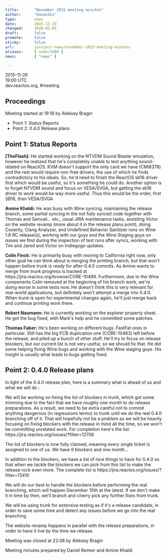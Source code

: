 ```yaml
---
title:       "November 2015 meeting minutes"
author:      "EmuandCo"
type:        news
date:        2015-12-19
changed:     2016-02-05
draft:       false
promote:     false
sticky:      false
url:         /project-news/november-2015-meeting-minutes
aliases:     [ node/3460 ]
news:        [ "news" ]

---
```


<p>2015-11-26<br />
	19:00 UTC<br />
	dev.reactos.org, #meeting</p>
<h2>Proceedings</h2>
<p>Meeting started at 19:18 by Aleksey Bragin</p>
<ul>
    <li>Point 1: Status Reports</li>
    <li>Point 2: 0.4.0 Release plans</li>
</ul>

<h2>Point 1: Status Reports</h2>

<p><b>[TheFlash]:</b> He started working on the NTVDM Sound Blaster emulation, however he realized that he's completely unable to test anything sound-related on ReactOS. KVM doesn't support the only card we have (CMI8378) and the rest would require non-free drivers, the use of which he finds contradictory to his ideals. So, he'd need to finish the ReactOS sb16 driver first which would be useful, so it's something he could do. Another option is to forget NTVDM sound and focus on VESA/SVGA, but getting the sb16 driver to work would be way more useful. Thus this would be the order, first SB16, then VESA/SVGA</p>

<p><b>Amine Khaldi:</b> He was busy with Wine syncing, maintaining the release branch, some partial syncing in the not fully synced code together with Thomas and Samuel... etc., usual JIRA maintenance tasks, assisting Victor on the website revamp (more about it in the release plans point), doing Coverity, Clang Analyzer, and Undefined Behavior Sanitizer runs on Wine 1.8 RC release(s), working with our guys and the Wine Staging guys on issues we find during the inspection of test runs after syncs, working with Tim and Jared and Victor on Indiegogo updates.</p>

<p><b>Colin Finck:</b> He is primarily busy with moving to California right now, only other goal he can think about is merging the printing branch, but that won't happen before trunk is ready for after-0.4.0 commits. As Amine wants to merge from trunk progress is tracked at https://jira.reactos.org/browse/CORE-10489. Furthermore, due to the Wine components Colin removed at the beginning of his branch work, we're doing worse in some tests now. He doesn't think this is very relevant for real-world applications, but definitely won't attempt a merge into 0.4.0. When trunk is open for experimental changes again, he'll just merge back and continue printing work there.</p>

<p><b>Robert Naumann:</b> He is currently working on the explorer property sheet. He got the bug fixed, with Mark's help and he committed some patches.</p>

<p><b>Thomas Faber:</b> He's been working on different bugs. FastFat ones in particular. Still has the big FCB duplication one (CORE-10483) left before the release, and piled up a bunch of other stuff. He'll try to focus on release blockers, but our current list is not very useful, so we should fix that. He did some helping fixing Wine bugs and working with the Wine staging guys. His insight is usually what leads to bugs getting fixed.</p>

<h2>Point 2: 0.4.0 Release plans</h2>

<p>In light of the 0.4.0 release plan, here is a summary what is ahead of us and what we will do :</p>

<p>We will be working on fixing the list of blockers in trunk, which got some trimming due to the fact that we have roughly one month to do release preparations. As a result, we need to be extra careful not to commit anything dangerous (in regressions terms) to trunk until we do the real 0.4.0 branching off of it. That will hopefully not be a problem as we will be heavily focusing on fixing blockers with the release in mind all the time, so we won't be committing unrelated work. For completion here's the list: https://jira.reactos.org/issues/?filter=12706</p>

<p>The list of blockers is now fully claimed, meaning every single ticket is assigned to one of us. We have 9 blockers and one month...</p>

<p>In addition to the blockers, we have a list of nice things to have for 0.4.0 so that when we tackle the blockers we can pick from this list to make the release rock even more. The complete list is https://jira.reactos.org/issues/?filter=13410</p>

<p>We will do our best to handle the blockers before performing the real branching, which will happen December 10th at the latest. If we don't make it in time by then, we'll branch and cherry pick any further fixes from trunk.</p>

<p>We will be using trunk for extensive testing as if it's a release candidate, in order to save some time and detect any issues before we go into the real branching.</p>

<p>The website revamp happens in parallel with the release preparations, in order to have it live by the time we release.</p>

<p>Meeting was closed at 22:08 by Aleksey Bragin</p>
<p>Meeting minutes prepared by Daniel Reimer and Amine Khaldi</p>

